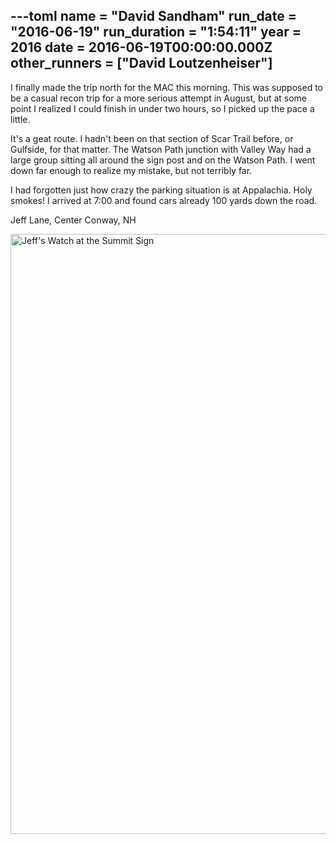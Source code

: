 ---toml
name = "David Sandham"
run_date = "2016-06-19"
run_duration = "1:54:11"
year = 2016
date = 2016-06-19T00:00:00.000Z
other_runners = ["David Loutzenheiser"]
---
I finally made the trip north for the MAC this morning. This was supposed to be a casual recon trip for a more serious attempt in August, but at some point I realized I could finish in under two hours, so I picked up the pace a little.

It's a geat route. I hadn't been on that section of Scar Trail before, or Gulfside, for that matter. The Watson Path junction with Valley Way had a large group sitting all around the sign post and on the Watson Path. I went down far enough to realize my mistake, but not terribly far.

I had forgotten just how crazy the parking situation is at Appalachia. Holy smokes! I arrived at 7:00 and found cars already 100 yards down the road.


Jeff Lane, Center Conway, NH

<img src="/assets/images/uploads/lane.jpg" alt="Jeff's Watch at the Summit Sign" width="1280" height="960" class="img-fluid">